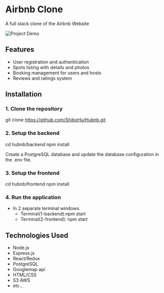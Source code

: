 # Airbnb Clone

A full stack clone of the Airbnb Website

![Project Demo](https://i.ibb.co/C72H4TK/hubnbnew.png)
## Features

- User registration and authentication
- Spots listing with details and photos
- Booking management for users and hosts
- Reviews and ratings system

## Installation

### 1. Clone the repository

git clone https://github.com/ShiboHu/Hubnb.git

### 2. Setup the backend 

cd hubnb/backend
npm install

Create a PostgreSQL database and update the database configuration in the .env file.

### 3. Setup the frontend 

cd hubnb/frontend 
npm install 

### 4. Run the application 

- In 2 separate terminal windows. 
  - Terminal(1-backend):npm start
  - Terminal(2-frontend): npm start


## Technologies Used
- Node.js
- Express.js
- React/Redux
- PostgreSQL
- Googlemap api
- HTML/CSS
- S3 AWS
- etc...

